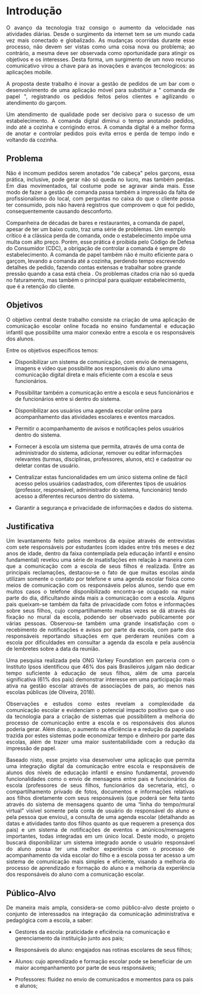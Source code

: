# Introdução


<p align="justify"> O avanço da tecnologia traz consigo o aumento da velocidade nas atividades diárias. Desde o surgimento da internet tem se um mundo cada vez mais conectado e globalizado. As mudanças ocorridas durante esse processo, não devem ser vistas como uma coisa nova ou problema; ao contrário, a mesma deve ser observada como oportunidade para atingir os objetivos e os interesses. Desta forma, um surgimento de um novo recurso comunicativo virou a chave para as inovações e avanços tecnologicos: as aplicações mobile.</p> 

<p align="justify"> A proposta deste trabalho é inovar a gestão de pedidos de um bar com o desenvolvimento de uma aplicação móvel para substituir a " comanda de papel ", registrando os pedidos feitos pelos clientes e agilizando o atendimento do garçom.</p> 

<p align="justify"> Um atendimento de qualidade pode ser decisivo para o sucesso de um estabelecimento. A comanda digital diminui o tempo anotando pedidos, indo até a cozinha e corrigindo erros. A comanda digital é a melhor forma de anotar e controlar pedidos pois evita erros e perda de tempo indo e voltando da cozinha.</p>

## Problema
<p align="justify">Não é incomum pedidos serem anotados "de cabeça" pelos garçons, essa prática, inclusive, pode gerar não só queda no lucro, mas também perdas. Em dias movimentados, tal costume pode se agravar ainda mais. Esse modo de fazer a gestão de comanda passa também a impressão da falta de profissionalismo do local, com perguntas no caixa do que o cliente possa ter consumido, pois não haverá registros que comprovem o que foi pedido, consequentemente causando desconforto.</p>

Companheira de décadas de bares e restaurantes, a comanda de papel, apesar de ter um baixo custo, traz uma série de problemas. Um exemplo crítico é a clássica perda de comanda, onde o estabelecimento impõe uma multa com alto preço. Porém, esse prática é proibida pelo Código de Defesa do Consumidor (CDC), a obrigação de controlar a comanda é sempre do estabelecimento. A comanda de papel também não é muito eficiente para o garçom, levando a comanda até a cozinha, perdendo tempo escrevendo detalhes de pedido, fazendo contas extensas e trabalhar sobre grande pressão quando a casa está cheia . Os problemas citados cria não só queda no faturamento, mas também o principal para qualquer estabelecimento, que é a retenção do cliente. </p>

## Objetivos

<p align="justify">O objetivo central deste trabalho consiste na criação de uma aplicação de comunicação escolar online focada no ensino fundamental e educação infantil que possibilite uma maior conexão entre a escola e os responsáveis dos alunos.</p> 

<p align="justify">Entre os objetivos específicos temos:</p> 

* Disponibilizar um sistema de comunicação, com envio de mensagens, imagens e vídeo que possibilite aos responsáveis do aluno uma comunicação digital direta e mais eficiente com a escola e seus funcionários. 

* Possibilitar também a comunicação entre a escola e seus funcionários e de funcionários entre si dentro do sistema. 

* Disponibilizar aos usuários uma agenda escolar online para acompanhamento das atividades escolares e eventos marcados. 

* Permitir o acompanhamento de avisos e notificações pelos usuários dentro do sistema. 

* Fornecer à escola um sistema que permita, através de uma conta de administrador do sistema, adicionar, remover ou editar informações relevantes (turmas, disciplinas, professores, alunos, etc) e cadastrar ou deletar contas de usuário.  

* Centralizar estas funcionalidades em um único sistema online de fácil acesso pelos usuários cadastrados, com diferentes tipos de usuários (professor, responsável, administrador do sistema, funcionário) tendo acesso a diferentes recursos dentro do sistema.  

* Garantir a segurança e privacidade de informações e dados do sistema. 

## Justificativa

<p align="justify">Um levantamento feito pelos membros da equipe através de entrevistas com sete responsáveis por estudantes (com idades entre três meses e dez anos de idade, dentro da faixa contemplada pela educação infantil e ensino fundamental) revelou uma série de insatisfações em relação à maneira com que a comunicação com a escola de seus filhos é realizada. Entre as principais reclamações, destacou-se o fato de que muitas escolas ainda utilizam somente o contato por telefone e uma agenda escolar física como meios de comunicação com os responsáveis pelos alunos, sendo que em muitos casos o telefone disponibilizado encontra-se ocupado na maior parte do dia, dificultando ainda mais a comunicação com a escola. Alguns pais queixam-se também da falta de privacidade com fotos e informações sobre seus filhos, cujo compartilhamento muitas vezes se dá através da fixação no mural da escola, podendo ser observado publicamente por várias pessoas. Observou-se também uma grande insatisfação com o recebimento de notificações e avisos por parte da escola, com parte dos responsáveis reportando situações em que perderam reuniões com a escola por dificuldades em consultar a agenda da escola e pela ausência de lembretes sobre a data da reunião.</p>

<p align="justify">Uma pesquisa realizada pela ONG Varkey Foundation em parceria com o Instituto Ipsos identificou que 46% dos pais Brasileiros julgam não dedicar tempo suficiente à educação de seus filhos, além de uma parcela significativa (61% dos pais) demonstrar interesse em uma participação mais ativa na gestão escolar através de associações de pais, ao menos nas escolas públicas (de Oliveira, 2018).</p> 

<p align="justify">Observações e estudos como estes revelam a complexidade da comunicação escolar e evidenciam o potencial impacto positivo que o uso da tecnologia para a criação de sistemas que possibilitem a melhoria do processo de comunicação entre a escola e os responsáveis dos alunos poderia gerar. Além disso, o aumento na eficiência e a redução da papelada trazida por estes sistemas pode economizar tempo e dinheiro por parte das escolas, além de trazer uma maior sustentabilidade com a redução da impressão de papel.</p>

<p align="justify">Baseado nisto, esse projeto visa desenvolver uma aplicação que permita uma integração digital da comunicação entre escola e responsáveis de alunos dos níveis de educação infantil e ensino fundamental, provendo funcionalidades como o envio de mensagens entre pais e funcionários da escola (professores de seus filhos, funcionários da secretaria, etc), o compartilhamento privado de fotos, documentos e informações relativas aos filhos diretamente com seus responsáveis (que poderá ser feita tanto através do sistema de mensagens quanto de uma “linha do tempo/mural virtual” visível somente pela conta de usuário do responsável do aluno e pela pessoa que enviou), a consulta de uma agenda escolar (detalhando as datas e atividades tanto dos filhos quanto as que requerem a presença dos pais) e um sistema de notificações de eventos e anúnicos/mensagens importantes, todas integradas em um único local. Deste modo, o projeto buscará disponibilizar um sistema integrado aonde o usuário responsável do aluno possa ter uma melhor experiência com o processo de acompanhamento da vida escolar do filho e a escola possa ter acesso a um sistema de comunicação mais simples e eficiente, visando a melhoria do processo de aprendizado e formação do aluno e a melhoria da experiência dos responsáveis do aluno com a comunicação escolar.</p> 

 ## Público-Alvo

<p align="justify">De maneira mais ampla, considera-se como público-alvo deste projeto o conjunto de interessados na integração da comunicação administrativa e pedagógica com a escola, a saber:</p>

* Gestores da escola: praticidade e eficiência na comunicação e gerenciamento da instituição junto aos pais;   

* Responsáveis do aluno: engajados nas rotinas escolares de seus filhos; 

* Alunos: cujo aprendizado e formação escolar pode se beneficiar de um maior acompanhamento por parte de seus responsáveis; 

* Professores: fluidez no envio de comunicados e momentos para os pais e alunos;  
